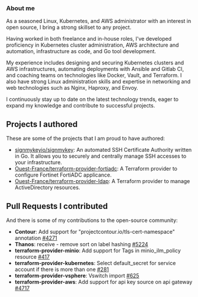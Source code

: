 ### About me

As a seasoned Linux, Kubernetes, and AWS administrator with an interest in open source, I bring a strong skillset to any project.

Having worked in both freelance and in-house roles, I've developed proficiency in Kubernetes cluster administration, AWS architecture and automation, infrastructure as code, and Go tool development.

My experience includes designing and securing Kubernetes clusters and AWS infrastructures, automating deployments with Ansible and Gitlab CI, and coaching teams on technologies like Docker, Vault, and Terraform. I also have strong Linux administration skills and expertise in networking and web technologies such as Nginx, Haproxy, and Envoy.

I continuously stay up to date on the latest technology trends, eager to expand my knowledge and contribute to successful projects.

## Projects I authored

These are some of the projects that I am proud to have authored:
* [signmykeyio/signmykey](https://github.com/signmykeyio/signmykey): An automated SSH Certificate Authority written in Go. It allows you to securely and centrally manage SSH accesses to your infrastructure.
* [Ouest-France/terraform-provider-fortiadc](https://github.com/Ouest-France/terraform-provider-fortiadc): A Terraform provider to configure Fortinet FortiADC applicance.
* [Ouest-France/terraform-provider-ldap](https://github.com/Ouest-France/terraform-provider-ldap): A Terraform provider to manage ActiveDirectory resources.

## Pull Requests I contributed

And there is some of my contributions to the open-source community:
* **Contour**: Add support for "projectcontour.io/tls-cert-namespace" annotation [#4271](https://github.com/projectcontour/contour/pull/4271)
* **Thanos**: receive - remove sort on label hashing [#5224](https://github.com/thanos-io/thanos/pull/5224)
* **terraform-provider-minio**:  Add support for Tags in minio_ilm_policy resource [#417](https://github.com/aminueza/terraform-provider-minio/pull/417)
* **terraform-provider-kubernetes**: Select default_secret for service account if there is more than one [#281](https://github.com/hashicorp/terraform-provider-kubernetes/pull/281)
* **terraform-provider-vsphere**: Vswitch import [#625](https://github.com/hashicorp/terraform-provider-vsphere/pull/625)
* **terraform-provider-aws**: Add support for api key source on api gateway [#4717](https://github.com/hashicorp/terraform-provider-aws/pull/4717)